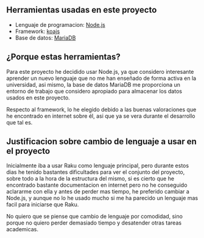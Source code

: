 
## Herramientas usadas en este proyecto

- Lenguaje de programacion: [Node.js](https://nodejs.org/en/)
- Framework: [koajs](https://koajs.com/)
- Base de datos: [MariaDB](https://mariadb.org/)

## ¿Porque estas herramientas?

Para este proyecto he decidido usar Node.js, ya que considero interesante aprender un nuevo lenguaje que no me han enseñado de forma activa en la universidad, asi mismo, la base de datos MariaDB me proporciona un entorno de trabajo que considero apropiado para almacenar los datos usados en este proyecto.

Respecto al framework, lo he elegido debido a las buenas valoraciones que he encontrado en internet sobre él, asi que ya se vera durante el desarrollo que tal es.

## Justificacion sobre cambio de lenguaje a usar en el proyecto

Inicialmente iba a usar Raku como lenguaje principal, pero durante estos dias he tenido bastantes dificultades para ver el conjunto del proyecto, sobre todo a la hora de la estructura del mismo, si es cierto que he encontrado bastante documentacion en internet pero no he conseguido aclararme con ella y antes de perder mas tiempo, he preferido cambiar a Node.js, y aunque no lo he usado mucho si me ha parecido un lenguaje mas facil para iniciarse que Raku.

No quiero que se piense que cambio de lenguaje por comodidad, sino porque no quiero perder demasiado tiempo y desatender otras tareas academicas.